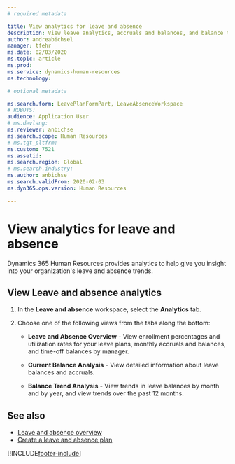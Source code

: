 ```yaml
---
# required metadata

title: View analytics for leave and absence
description: View leave analytics, accruals and balances, and balance trends in Dynamics 365 Human Resources.
author: andreabichsel
manager: tfehr
ms.date: 02/03/2020
ms.topic: article
ms.prod: 
ms.service: dynamics-human-resources
ms.technology: 

# optional metadata

ms.search.form: LeavePlanFormPart, LeaveAbsenceWorkspace
# ROBOTS: 
audience: Application User
# ms.devlang: 
ms.reviewer: anbichse
ms.search.scope: Human Resources
# ms.tgt_pltfrm: 
ms.custom: 7521
ms.assetid: 
ms.search.region: Global
# ms.search.industry: 
ms.author: anbichse
ms.search.validFrom: 2020-02-03
ms.dyn365.ops.version: Human Resources

---
```


# View analytics for leave and absence

Dynamics 365 Human Resources provides analytics to help give you insight into your organization's leave and absence trends.

## View Leave and absence analytics

1. In the **Leave and absence** workspace, select the **Analytics** tab.

2. Choose one of the following views from the tabs along the bottom:

   - **Leave and Absence Overview** - View enrollment percentages and utilization rates for your leave plans, monthly accruals and balances, and time-off balances by manager.

   - **Current Balance Analysis** - View detailed information about leave balances and accruals.

   - **Balance Trend Analysis** - View trends in leave balances by month and by year, and view trends over the past 12 months.

## See also

- [Leave and absence overview](hr-leave-and-absence-overview.md)
- [Create a leave and absence plan](hr-leave-and-absence-plans.md)

[!INCLUDE[footer-include](../includes/footer-banner.md)]